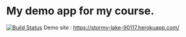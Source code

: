 # My demo app for my course.

[![Build Status](https://travis-ci.org/BaturayOnural/mydemoapp2.svg?branch=master)](https://travis-ci.org/BaturayOnural/mydemoapp2)
Demo site : https://stormy-lake-90117.herokuapp.com/